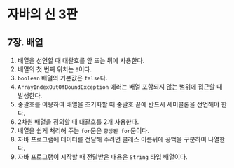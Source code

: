 # 자바의 신 3판

## 7장. 배열

1. 배열을 선언할 때 대괄호를 앞 또는 뒤에 사용한다.
2. 배열의 첫 번째 위치는 `0`이다.
3. `boolean` 배열의 기본값은 `false`다.
4. `ArrayIndexOutOfBoundException` 에러는 배열 포함되지 않는 범위에 접근할 때 발생한다.
5. 중괄호를 이용하여 배열을 초기화할 때 중괄호 끝에 반드시 세미콜론을 선언해야 한다.
6. 2차원 배열을 정의할 때 대괄호를 2개 사용한다.
7. 배열을 쉽게 처리해 주는 `for`문은 `향상된 for`문이다.
8. 자바 프로그램에 데이터를 전달해 주려면 클래스 이름뒤에 공백을 구분하여 나열한다.
9. 자바 프로그램이 시작할 때 전달받은 내용은 `String` 타입 배열이다.
